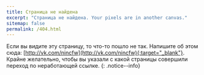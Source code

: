 ```yaml
---
title: Страница не найдена
excerpt: "Страница не найдена. Your pixels are in another canvas."
sitemap: false
permalink: /404.html
---
```


Если вы видите эту страницу, то что-то пошло не так. Напишите об этом сюда: [http://vk.com/nincfw](http://vk.com/nincfw){:target="_blank"}. Крайне желательно, чтобы вы указали с какой страницы совершили переход по неработающей ссылке. 
{: .notice--info}
